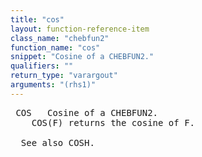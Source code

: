 ```yaml
---
title: "cos"
layout: function-reference-item
class_name: "chebfun2"
function_name: "cos"
snippet: "Cosine of a CHEBFUN2."
qualifiers: ""
return_type: "varargout"
arguments: "(rhs1)"
---
```


<pre class="help-text"> COS   Cosine of a CHEBFUN2.
    COS(F) returns the cosine of F.
 
  See also COSH.
</pre>